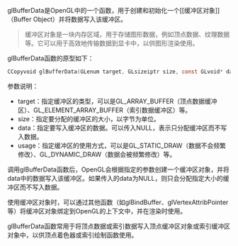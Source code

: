 
glBufferData是OpenGL中的一个函数，用于创建和初始化一个[[缓冲区对象]]（Buffer Object）并将数据写入该缓冲区。

> 缓冲区对象是一块内存区域，用于存储图形数据，例如顶点数据、纹理数据等。它可以用于高效地传输数据到显卡中，以供图形渲染使用。

glBufferData函数的原型如下：

```c
CCopyvoid glBufferData(GLenum target, GLsizeiptr size, const GLvoid* data, GLenum usage);
```

参数说明：

- target：指定缓冲区的类型，可以是GL_ARRAY_BUFFER（顶点数据缓冲区）、GL_ELEMENT_ARRAY_BUFFER（索引数据缓冲区）等。
- size：指定要分配的缓冲区的大小，以字节为单位。
- data：指定要写入缓冲区的数据。可以传入NULL，表示只分配缓冲区而不写入数据。
- usage：指定缓冲区的使用方式，可以是GL_STATIC_DRAW（数据不会频繁修改）、GL_DYNAMIC_DRAW（数据会被频繁修改）等。

调用glBufferData函数后，OpenGL会根据指定的参数创建一个缓冲区对象，并将data中的数据写入该缓冲区。如果传入的data为NULL，则只会分配指定大小的缓冲区而不写入数据。

使用缓冲区对象时，可以通过其他函数（如glBindBuffer、glVertexAttribPointer等）将缓冲区对象绑定到OpenGL的上下文中，并在渲染时使用。

glBufferData函数常用于将顶点数据或索引数据写入顶点缓冲区对象或索引缓冲区对象中，以供顶点着色器或索引绘制函数使用。